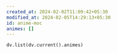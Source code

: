 ```yaml
---
created_at: 2024-02-02T11:09:42+05:30
modified_at: 2024-02-05T14:29:13+05:30
id: anime-moc
animes: []
---
```

```dataviewjs
dv.list(dv.current().animes)
```
